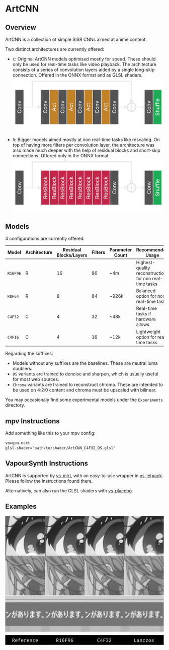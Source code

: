# ArtCNN

## Overview
ArtCNN is a collection of simple SISR CNNs aimed at anime content.

Two distinct architectures are currently offered:
- `C`: Original ArtCNN models optimised mostly for speed. These should only be used for real-time tasks like video playback. The architecture consists of a series of convolution layers aided by a single long-skip connection. Offered in the ONNX format and as GLSL shaders.
![ArtCNN Architecture](./Images/c4f32.png "ArtCNN Architecture")

- `R`: Bigger models aimed mostly at non real-time tasks like rescaling. On top of having more filters per convolution layer, the architecture was also made much deeper with the help of residual blocks and short-skip connections. Offered only in the ONNX format.
![ArtCNN Architecture](./Images/r8f64.png "ArtCNN Architecture")

## Models
4 configurations are currently offered:

| Model     | Architecture | Residual Blocks/Layers | Filters | Parameter Count | Recommended Usage                                      |
| --------- | ------------ | ---------------------- | ------- | ----------------| -------------------------------------------------------|
| `R16F96`  | R            | 16                     | 96      | ~4m             | Highest-quality reconstruction for non real-time tasks |
| `R8F64`   | R            | 8                      | 64      | ~926k           | Balanced option for non real-time tasks                |
| `C4F32`   | C            | 4                      | 32      | ~48k            | Real-time tasks if hardware allows                     |
| `C4F16`   | C            | 4                      | 16      | ~12k            | Lightweight option for real-time tasks                 |

Regarding the suffixes:
- Models without any suffixes are the baselines. These are neutral luma doublers.
- `DS` variants are trained to denoise and sharpen, which is usually useful for most web sources.
- `Chroma` variants are trained to reconstruct chroma. These are intended to be used on 4:2:0 content and chroma must be upscaled with bilinear.

You may occasionaly find some experimental models under the `Experiments` directory.

## mpv Instructions
Add something like this to your mpv config:
```
vo=gpu-next
glsl-shader="path/to/shader/ArtCNN_C4F32_DS.glsl"
```

## VapourSynth Instructions
ArtCNN is supported by [vs-mlrt](https://github.com/AmusementClub/vs-mlrt), with an easy-to-use wrapper in [vs-jetpack](https://github.com/Jaded-Encoding-Thaumaturgy/vs-jetpack/). Please follow the instructions found there.

Alternatively, can also run the GLSL shaders with [vs-placebo](https://github.com/sgt0/vs-placebo).

## Examples
![ArtCNN Example](./Images/artcnn_examples.png "ArtCNN Example")
